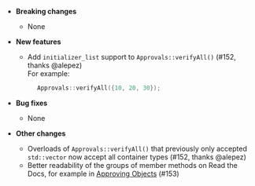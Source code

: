 <!-- See the [v.10.3.0 milestone](https://github.com/approvals/ApprovalTests.cpp/milestone/__MILESTONE_NUMBER__?closed=1) for the full list of changes. -->

* **Breaking changes**
    * None
* **New features**
    * Add `initializer_list` support to `Approvals::verifyAll()` (#152, thanks @alepez)  
    For example:
  ```cpp
        Approvals::verifyAll({10, 20, 30});
  ```

* **Bug fixes**
    * None
* **Other changes**
    * Overloads of `Approvals::verifyAll()` that previously only accepted `std::vector` now accept all container types (#152, thanks @alepez)
    * Better readability of the groups of member methods on Read the Docs, for example in [Approving Objects](https://approvaltestscpp.readthedocs.io/en/latest/api/approving.html) (#153)
